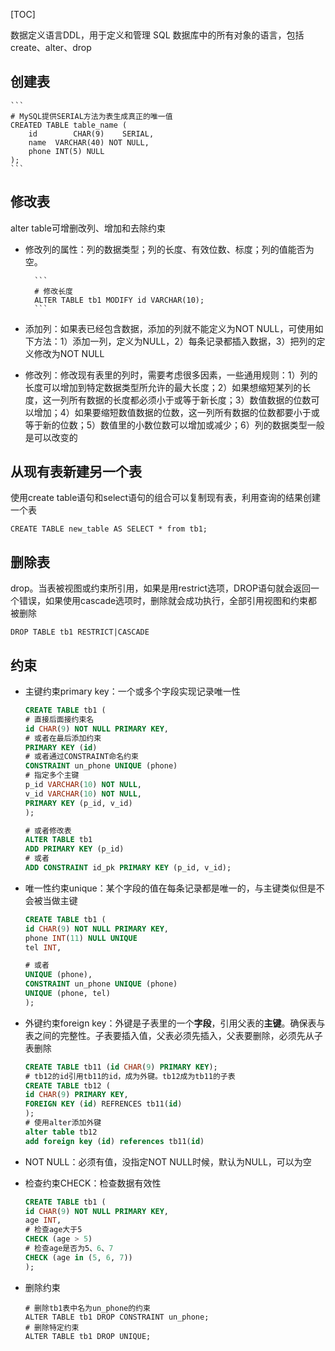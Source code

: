 [TOC]

数据定义语言DDL，用于定义和管理 SQL 数据库中的所有对象的语言，包括create、alter、drop

## 创建表
    ```
    # MySQL提供SERIAL方法为表生成真正的唯一值
    CREATED TABLE table_name (
        id        CHAR(9)    SERIAL,
        name  VARCHAR(40) NOT NULL,
        phone INT(5) NULL
    );
    ```
    
## 修改表
alter table可增删改列、增加和去除约束

- 修改列的属性：列的数据类型；列的长度、有效位数、标度；列的值能否为空。
        
        ```
        # 修改长度
        ALTER TABLE tb1 MODIFY id VARCHAR(10);
        ```
        
- 添加列：如果表已经包含数据，添加的列就不能定义为NOT NULL，可使用如下方法：1）添加一列，定义为NULL，2）每条记录都插入数据，3）把列的定义修改为NOT NULL

- 修改列：修改现有表里的列时，需要考虑很多因素，一些通用规则：1）列的长度可以增加到特定数据类型所允许的最大长度；2）如果想缩短某列的长度，这一列所有数据的长度都必须小于或等于新长度；3）数值数据的位数可以增加；4）如果要缩短数值数据的位数，这一列所有数据的位数都要小于或等于新的位数；5）数值里的小数位数可以增加或减少；6）列的数据类型一般是可以改变的
     
## 从现有表新建另一个表
使用create table语句和select语句的组合可以复制现有表，利用查询的结果创建一个表

```
CREATE TABLE new_table AS SELECT * from tb1;
```
    
## 删除表
drop。当表被视图或约束所引用，如果是用restrict选项，DROP语句就会返回一个错误，如果使用cascade选项时，删除就会成功执行，全部引用视图和约束都被删除

```
DROP TABLE tb1 RESTRICT|CASCADE
```

## 约束
- 主键约束primary key：一个或多个字段实现记录唯一性

    ```sql
    CREATE TABLE tb1 (
    # 直接后面接约束名
    id CHAR(9) NOT NULL PRIMARY KEY,
    # 或者在最后添加约束
    PRIMARY KEY (id)
    # 或者通过CONSTRAINT命名约束
    CONSTRAINT un_phone UNIQUE (phone)
    # 指定多个主键
    p_id VARCHAR(10) NOT NULL,
    v_id VARCHAR(10) NOT NULL,
    PRIMARY KEY (p_id, v_id)
    );
    
    # 或者修改表
    ALTER TABLE tb1
    ADD PRIMARY KEY (p_id)
    # 或者
    ADD CONSTRAINT id_pk PRIMARY KEY (p_id, v_id);
    ```

- 唯一性约束unique：某个字段的值在每条记录都是唯一的，与主键类似但是不会被当做主键

    ```sql
    CREATE TABLE tb1 (
    id CHAR(9) NOT NULL PRIMARY KEY,
    phone INT(11) NULL UNIQUE
    tel INT,
    
    # 或者
    UNIQUE (phone),
    CONSTRAINT un_phone UNIQUE (phone)
    UNIQUE (phone, tel)
    );
    ```
    
- 外键约束foreign key：外键是子表里的一个**字段**，引用父表的**主键**。确保表与表之间的完整性。子表要插入值，父表必须先插入，父表要删除，必须先从子表删除

    ```sql
    CREATE TABLE tb11 (id CHAR(9) PRIMARY KEY);
    # tb12的id引用tb11的id，成为外键。tb12成为tb11的子表
    CREATE TABLE tb12 (
    id CHAR(9) PRIMARY KEY,
    FOREIGN KEY (id) REFRENCES tb11(id)
    );
    # 使用alter添加外键
    alter table tb12 
    add foreign key (id) references tb11(id)
    ```
    
- NOT NULL：必须有值，没指定NOT NULL时候，默认为NULL，可以为空

- 检查约束CHECK：检查数据有效性

    ```sql
    CREATE TABLE tb1 (
    id CHAR(9) NOT NULL PRIMARY KEY,
    age INT,
    # 检查age大于5
    CHECK (age > 5)
    # 检查age是否为5、6、7
    CHECK (age in (5, 6, 7))
    );
    ```
    
- 删除约束

    ```
    # 删除tb1表中名为un_phone的约束
    ALTER TABLE tb1 DROP CONSTRAINT un_phone;
    # 删除特定约束
    ALTER TABLE tb1 DROP UNIQUE;
    ```
